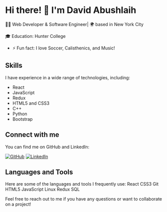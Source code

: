 # Hi there! 👋 I'm David Abushlaih

👨‍💻 Web Developer & Software Engineer| 🌍 based in New York City

🎓 Education: Hunter College

- ⚡ Fun fact: I love Soccer, Calisthenics, and Music!

## Skills

I have experience in a wide range of technologies, including:

- React
- JavaScript
- Redux
- HTML5 and CSS3
- C++
- Python
- Bootstrap

## Connect with me

You can find me on GitHub and LinkedIn:

[![GitHub](https://img.shields.io/github/followers/DavidA123777?label=Follow%20%40DavidA123777&style=social)](https://github.com/DavidA123777)
[![LinkedIn](https://img.shields.io/badge/-LinkedIn-0077B5?style=for-the-badge&logo=linkedin&logoColor=white)](https://www.linkedin.com/in/david-a-1346ab23b/)
## Languages and Tools

Here are some of the languages and tools I frequently use:
React CSS3 Git HTML5 JavaScript Linux Redux SQL

Feel free to reach out to me if you have any questions or want to collaborate on a project!
